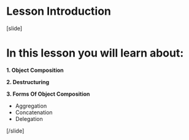 # Lesson Introduction

[slide]

# In this lesson you will learn about:

**1. Object Composition**

**2. Destructuring**

**3. Forms Of Object Composition**
- Aggregation
- Concatenation
- Delegation

[/slide]